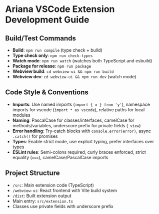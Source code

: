 # Ariana VSCode Extension Development Guide

## Build/Test Commands
- **Build**: `npm run compile` (type check + build)
- **Type check only**: `npm run check-types`
- **Watch mode**: `npm run watch` (watches both TypeScript and esbuild)
- **Package for release**: `npm run package`
- **Webview build**: `cd webview-ui && npm run build`
- **Webview dev**: `cd webview-ui && npm run dev` (watch mode)

## Code Style & Conventions
- **Imports**: Use named imports (`import { x } from 'y'`), namespace imports for vscode (`import * as vscode`), relative paths for local modules
- **Naming**: PascalCase for classes/interfaces, camelCase for methods/variables, underscore prefix for private fields (`_view`)
- **Error handling**: Try-catch blocks with `console.error(error)`, async `.catch()` for promises
- **Types**: Enable strict mode, use explicit typing, prefer interfaces over types
- **ESLint rules**: Semi-colons required, curly braces enforced, strict equality (`===`), camelCase/PascalCase imports

## Project Structure
- `/src`: Main extension code (TypeScript)
- `/webview-ui`: React frontend with Vite build system
- `/dist`: Built extension output
- Main entry: `src/extension.ts`
- Classes use private fields with underscore prefix
